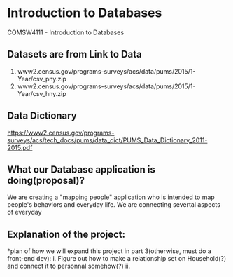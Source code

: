# Introduction to Databases

COMSW4111 - Introduction to Databases

## Datasets are from Link to Data 
1. www2.census.gov/programs-surveys/acs/data/pums/2015/1-Year/csv_pny.zip
2. www2.census.gov/programs-surveys/acs/data/pums/2015/1-Year/csv_hny.zip

## Data Dictionary
https://www2.census.gov/programs-surveys/acs/tech_docs/pums/data_dict/PUMS_Data_Dictionary_2011-2015.pdf



## What our Database application is doing(proposal)?
  We are creating a "mapping people" application who is intended to map people's behaviors and everyday life. We are connecting severtal aspects of everyday

## Explanation of the project:
  *plan of how we will expand this project in part 3(otherwise, must do a front-end dev):
     i. Figure out how to make a relationship set on Household(?) and connect it to personnal somehow(?)
     ii. 
